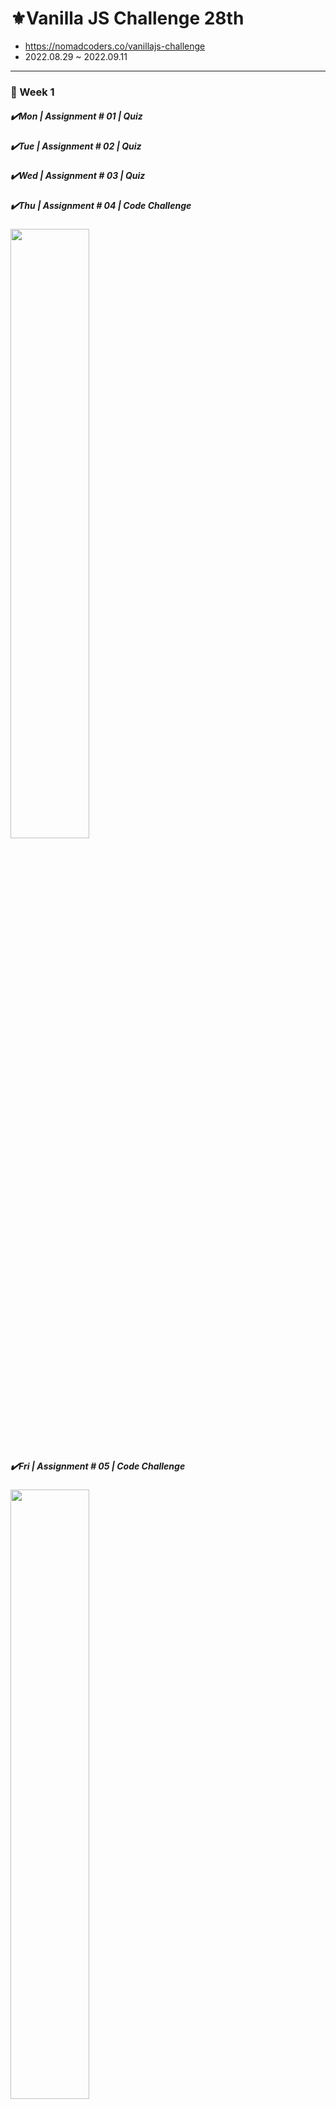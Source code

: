 # ⚜️Vanilla JS Challenge 28th

- https://nomadcoders.co/vanillajs-challenge
- 2022.08.29 ~ 2022.09.11

<hr />

<h3>📅 Week 1</h3>
<h5>✔️Mon | Assignment # 01 | Quiz</h5>
<h5>✔️Tue | Assignment # 02 | Quiz</h5>
<h5>✔️Wed | Assignment # 03 | Quiz</h5>
<h5>✔️Thu | Assignment # 04 | Code Challenge</h5>
<img width="50%" src="https://user-images.githubusercontent.com/107466703/189222151-4284ac31-426a-4dcb-b651-4f01d84d4697.gif"/>

<h5>✔️Fri | Assignment # 05 | Code Challenge</h5>
<img width="50%" src="https://user-images.githubusercontent.com/107466703/189221498-9665de69-cf28-4ed7-822a-38aec5d4b23b.gif"/>

<h5>✔️Sat | Assignment # 06 | Quiz</h5>
<h5>🌴Sun | Break</h5>

<br />

<h3>📅 Week 2</h3>
<h5>✔️Mon ~ Tue | Assignment # 07 | Code Challenge</h5>
<img width="50%" src="https://user-images.githubusercontent.com/107466703/189218777-194996a1-cdb7-4271-bcc9-49382eeffbb1.gif"/>


<h5>✔️Wed | Assignment # 08 | Code Challenge</h5>
<img width="50%" src="https://user-images.githubusercontent.com/107466703/189215963-b4076794-90dc-4770-9d1b-df922a6be5f0.gif"/>

<h5>✔️Thu | Assignment # 09 | Code Challenge</h5>
<img width="50%" src="https://user-images.githubusercontent.com/107466703/189213978-285b7c45-9818-49f2-b0ed-a72b38839de7.gif"/>

<h5>✔️Fri | Assignment # 10 | Project</h5>
<h5>✔️Sat | Assignment # 10 | Project</h5>
<h5>✔️Sun | Assignment # 10 | Project</h5>

<hr/>

<h3>📚Project</h3>
<h5>- link: </h5>
<h5>- javaScript, HTML5, CSS</h5>
<h5>- IDE: Code SandBox, Visual Studio Code</h5>
<h5>- API: https://openweathermap.org/current#format</h5>

<br />

<h3>📃Feature</h3>
<h5>- Clock</h5>
<h5>- Local Storage Login</h5>
<h5>- Local Storage Todo List</h5>
<h5>- Random Background and Quote</h5>
<h5>- Weather and Location</h5>

<hr />
<br />
